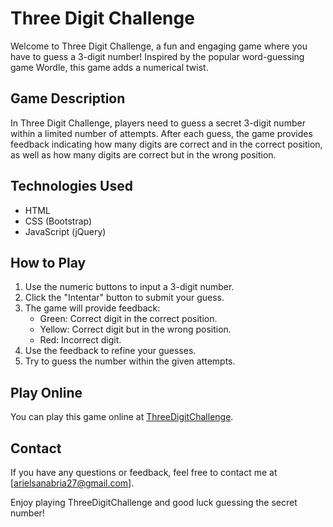 # Three Digit Challenge

Welcome to Three Digit Challenge, a fun and engaging game where you have to guess a 3-digit number! 
Inspired by the popular word-guessing game Wordle, this game adds a numerical twist. 

## Game Description

In Three Digit Challenge, players need to guess a secret 3-digit number within a limited number of attempts. After each guess, the game provides feedback indicating how many digits are correct and in the correct position, as well as how many digits are correct but in the wrong position.

## Technologies Used
  - HTML
  - CSS (Bootstrap)
  - JavaScript (jQuery)

## How to Play

1. Use the numeric buttons to input a 3-digit number.
2. Click the "Intentar" button to submit your guess.
3. The game will provide feedback:
   - Green: Correct digit in the correct position.
   - Yellow: Correct digit but in the wrong position.
   - Red: Incorrect digit.
4. Use the feedback to refine your guesses.
5. Try to guess the number within the given attempts.

## Play Online

You can play this game online at [ThreeDigitChallenge](https://asanabria27.github.io/ThreeDigitChallenge/).

## Contact

If you have any questions or feedback, feel free to contact me at [arielsanabria27@gmail.com].

Enjoy playing ThreeDigitChallenge and good luck guessing the secret number!
